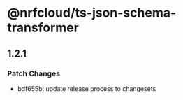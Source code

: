 # @nrfcloud/ts-json-schema-transformer

## 1.2.1

### Patch Changes

- bdf655b: update release process to changesets
